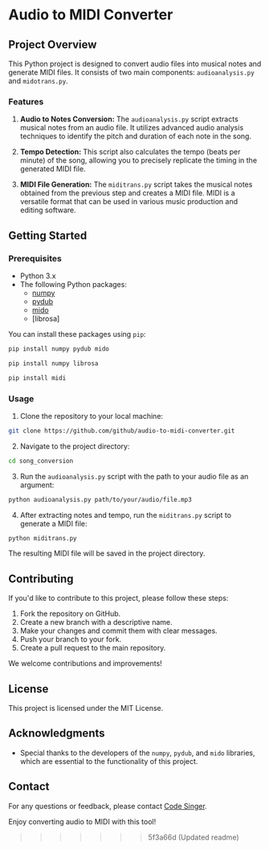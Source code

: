 # Audio to MIDI Converter

## Project Overview

This Python project is designed to convert audio files into musical notes and generate MIDI files. It consists of two main components: `audioanalysis.py` and `midotrans.py`.

### Features

1. **Audio to Notes Conversion:** The `audioanalysis.py` script extracts musical notes from an audio file. It utilizes advanced audio analysis techniques to identify the pitch and duration of each note in the song.

2. **Tempo Detection:** This script also calculates the tempo (beats per minute) of the song, allowing you to precisely replicate the timing in the generated MIDI file.

3. **MIDI File Generation:** The `miditrans.py` script takes the musical notes obtained from the previous step and creates a MIDI file. MIDI is a versatile format that can be used in various music production and editing software.

## Getting Started

### Prerequisites

- Python 3.x
- The following Python packages:
  - [numpy](https://numpy.org/)
  - [pydub](https://github.com/jiaaro/pydub)
  - [mido](https://github.com/mido/mido)
  - [librosa]

You can install these packages using `pip`:

```bash
pip install numpy pydub mido
```
```bash
pip install numpy librosa
```
```bash
pip install midi
```

### Usage

1. Clone the repository to your local machine:

```bash
git clone https://github.com/github/audio-to-midi-converter.git
```

2. Navigate to the project directory:

```bash
cd song_conversion
```

3. Run the `audioanalysis.py` script with the path to your audio file as an argument:

```bash
python audioanalysis.py path/to/your/audio/file.mp3
```

4. After extracting notes and tempo, run the `miditrans.py` script to generate a MIDI file:

```bash
python miditrans.py
```

The resulting MIDI file will be saved in the project directory.

## Contributing

If you'd like to contribute to this project, please follow these steps:

1. Fork the repository on GitHub.
2. Create a new branch with a descriptive name.
3. Make your changes and commit them with clear messages.
4. Push your branch to your fork.
5. Create a pull request to the main repository.

We welcome contributions and improvements!

## License

This project is licensed under the MIT License.

## Acknowledgments

- Special thanks to the developers of the `numpy`, `pydub`, and `mido` libraries, which are essential to the functionality of this project.

## Contact

For any questions or feedback, please contact [Code Singer](mailto:codedsinger@gmail.com).

Enjoy converting audio to MIDI with this tool!
>>>>>>> 5f3a66d (Updated readme)
